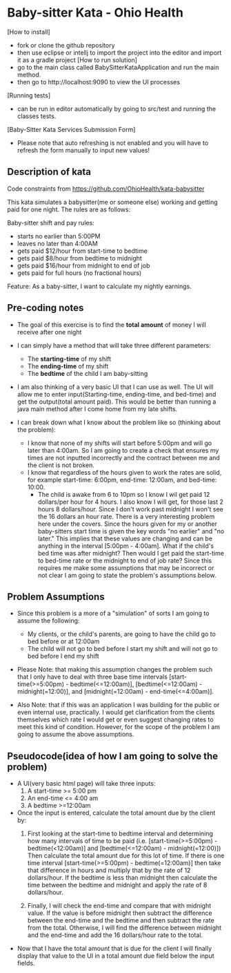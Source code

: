 # Baby-sitter Kata - Ohio Health
[How to install]
- fork or clone the github repository
- then use eclipse or intellj to import the project into the editor and import it as a gradle project
[How to run solution]
- go to the main class called BabySitterKataApplication and run the main method.
- then go to http://localhost:9090 to view the UI processes

[Running tests]
- can be run in editor automatically by going to src/test and running the classes tests. 

[Baby-Sitter Kata Services Submission Form]
- Please note that auto refreshing is not enabled and you will have to refresh the form manually to input new values!

## Description of kata
Code constraints from https://github.com/OhioHealth/kata-babysitter 

This kata simulates a babysitter(me or someone else) working and getting paid for one night.  The rules are as follows:

Baby-sitter shift and pay rules:
- starts no earlier than 5:00PM
- leaves no later than 4:00AM
- gets paid $12/hour from start-time to bedtime
- gets paid $8/hour from bedtime to midnight
- gets paid $16/hour from midnight to end of job
- gets paid for full hours (no fractional hours)

Feature:
As a baby-sitter, I want to calculate my
nightly earnings.  

## Pre-coding notes
- The goal of this exercise is to find the **total amount** of money I will receive after one night 
- I can simply have a method that will take three different parameters: 
	- The **starting-time** of my shift
	- The **ending-time** of my shift
	- The **bedtime** of the child I am baby-sitting
- I am also thinking of a very basic UI that I can use as well. The UI will allow me to enter input(Starting-time, ending-time, and bed-time)
 and get the output(total amount paid). This would be better than running a java main method after I come home from my late shifts.

- I can break down what I know about the problem like so (thinking about the problem):
    - I know that none of my shifts will start before 5:00pm and will go later than 4:00am. So I am going to create a
    check that ensures my times are not inputted incorrectly and the contract between me and the client is not broken.
    - I know that regardless of the hours given to work the rates are solid, for example start-time: 6:00pm, end-time: 12:00am, and 
    bed-time: 10:00. 
        - The child is awake from 6 to 10pm so I know I wil get paid 12 dollars/per hour for 4 hours. I also know I will get, for those 
        last 2 hours 8 dollars/hour. Since I don't work past midnight I won't see the 16 dollars an hour rate.
    There is a very interesting problem here under the covers. Since the hours given for my or another 
    baby-sitters start time is given the key words "no earlier" and "no later." This implies that these values are changing
    and can be anything in the interval [5:00pm - 4:00am]. What if the child's bed time was after midnight? Then would I get paid
    the start-time to bed-time rate or the midnight to end of job rate? Since this requires me make some assumptions that may be
    incorrect or not clear I am going to state the problem's assumptions below.   
        
 
## Problem Assumptions
- Since this problem is a more of a "simulation" of sorts I am going to assume the following:
    - My clients, or the child's parents, are going to have the child go to bed before or at 12:00am
    - The child will not go to bed before I start my shift and will not go to bed before I end my shift
- Please Note: that making this assumption changes the problem such that I only have to deal with three base
time intervals [start-time(>=5:00pm) - bedtime(<=12:00am)], [bedtime(<=12:00am) - midnight(=12:00)], 
and [midnight(=12:00am) - end-time(<=4:00am)].

- Also Note: that if this was an application I was building for the public or even internal use, practically. I would
get clarification from the clients themselves which rate I would get or even suggest changing rates to 
meet this kind of condition. However, for the scope of the problem I am going to assume the above assumptions. 

## Pseudocode(idea of how I am going to solve the problem)
- A UI(very basic html page) will take three inputs:
	1. A start-time >= 5:00 pm
	2. An end-time <= 4:00 am
	3. A bedtime >=12:00am
- Once the input is entered, calculate the total amount due by the client by:
    1. First looking at the start-time to bedtime interval and determining how many intervals of time to be paid
        (i.e. [start-time(>=5:00pm) - bedtime(<12:00am)] and [bedtime(<=12:00am) - midnight(=12:00)]) Then calculate the
        total amount due for this lot of time. If there is one time interval [start-time(>=5:00pm) - bedtime(=12:00am)] then 
        take that difference in hours and multiply that by the rate of 12 dollars/hour. If the bedtime is less than midnight then calculate
        the time between the bedtime and midnight and apply the rate of 8 dollars/hour.
         
    2.  Finally, I will check the end-time and compare that with midnight value. If the value is before midnight then subtract the difference
        between the end-time and the bedtime and then subtract the rate from the total. Otherwise, I will find the difference between
        midnight and the end-time and add the 16 dollars/hour rate to the total. 
- Now that I have the total amount that is due for the client I will finally display that value to the UI in a
  total amount due field below the input fields.  
